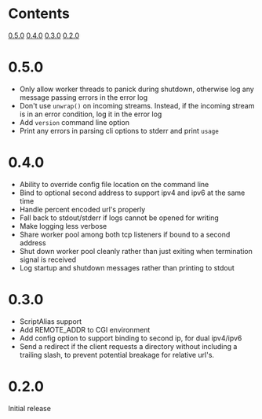 Contents
========
[0.5.0](#0.5.0)
[0.4.0](#0.4.0)
[0.3.0](#0.3.0)
[0.2.0](#0.2.0)

# 0.5.0
- Only allow worker threads to panick during shutdown, otherwise log any message
passing errors in the error log
- Don't use `unwrap()` on incoming streams. Instead, if the incoming stream is in
an error condition, log it in the error log
- Add `version` command line option
- Print any errors in parsing cli options to stderr and print `usage`

# 0.4.0
- Ability to override config file location on the command line
- Bind to optional second address to support ipv4 and ipv6 at the same time
- Handle percent encoded url's properly
- Fall back to stdout/stderr if logs cannot be opened for writing
- Make logging less verbose
- Share worker pool among both tcp listeners if bound to a second address
- Shut down worker pool cleanly rather than just exiting when termination signal
  is received
- Log startup and shutdown messages rather than printing to stdout

# 0.3.0
- ScriptAlias support
- Add REMOTE_ADDR to CGI environment
- Add config option to support binding to second ip, for dual ipv4/ipv6
- Send a redirect if the client requests a directory without including a trailing
  slash, to prevent potential breakage for relative url's.

# 0.2.0
Initial release

